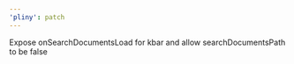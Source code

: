 ```yaml
---
'pliny': patch
---
```


Expose onSearchDocumentsLoad for kbar and allow searchDocumentsPath to be false
